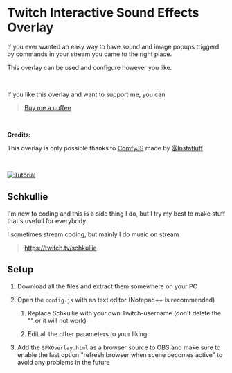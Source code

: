 # Twitch Interactive Sound Effects Overlay 
If you ever wanted an easy way to have sound and image popups triggerd by commands in your stream you came to the right place.

This overlay can be used and configure however you like.

</br>

If you like this overlay and want to support me, you can 
> [Buy me a coffee](https://streamlabs.com/schkullie/tip)

</br>

**Credits:**

This overlay is only possible thanks to [ComfyJS](https://github.com/instafluff/ComfyJS) made by [@Instafluff](https://github.com/instafluff)

</br>

[![Tutorial](https://img.youtube.com/vi/.../hqdefault.jpg)](https://www.youtube.com/)

## Schkullie ##
I'm new to coding and this is a side thing I do, but I try my best to make stuff that's usefull for everybody

I sometimes stream coding, but mainly I do music on stream
> https://twitch.tv/schkullie

## Setup ##
1. Download all the files and extract them somewhere on your PC

2. Open the ``config.js`` with an text editor (Notepad++ is recommended)

   1. Replace Schkullie with your own Twitch-username (don't delete the "" or it will not work)

   2. Edit all the other parameters to your liking

3. Add the ``SFXOverlay.html`` as a browser source to OBS and make sure to enable the last option "refresh browser when scene becomes active" to avoid any problems in the future
